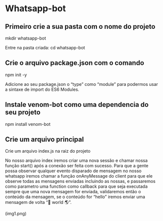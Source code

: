 # Whatsapp-bot

## Primeiro crie a sua pasta com o nome do projeto
mkdir whatsapp-bot

Entre na pasta criada: 
cd whatsapp-bot

## Crie o arquivo package.json com o comando
npm init -y

Adicione ao seu package.json o “type” como “module” para podermos usar a sintaxe de import do ES6 Modules.

## Instale venom-bot como uma dependencia do seu projeto
npm install venom-bot

## Crie um arquivo principal
Crie um arquivo index.js na raiz do projeto

No nosso arquivo index iremos criar uma nova sessão e chamar nossa função start() após a conexão ser feita com sucesso. Para que a gente possa observar qualquer evento disparado de mensagem no nosso whatsapp iremos chamar a função onAnyMessage do client para que ele observe todas as mensagens enviadas incluindo as nossas, e passaremos como parametro uma function como callback para que seja executada sempre que uma nova mensagem for enviada, validaremos então o conteúdo da mensagem, se o conteúdo for “hello” iremos enviar uma mensagem de volta “🤖 world 🌎”.

(img1.png)

